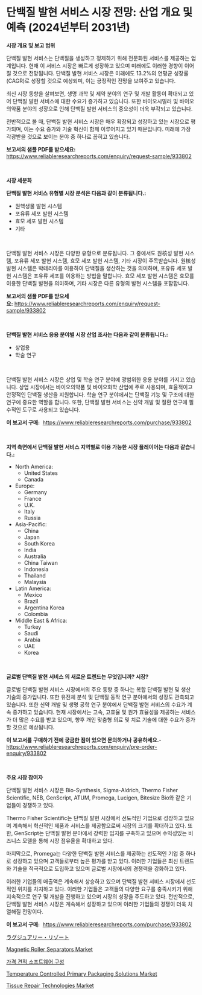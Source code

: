 <p><h1>단백질 발현 서비스 시장 전망: 산업 개요 및 예측 (2024년부터 2031년)</h1></p><p><strong>시장 개요 및 보고 범위</strong></p>
<p><p>단백질 발현 서비스는 단백질을 생성하고 정제하기 위해 전문화된 서비스를 제공하는 업계입니다. 현재 이 서비스 시장은 빠르게 성장하고 있으며 미래에도 이러한 경향이 이어질 것으로 전망됩니다. 단백질 발현 서비스 시장은 미래에도 13.2%의 연평균 성장률(CAGR)로 성장할 것으로 예상되며, 이는 긍정적인 전망을 보여주고 있습니다.</p><p>최신 시장 동향을 살펴보면, 생명 과학 및 제약 분야의 연구 및 개발 활동이 확대되고 있어 단백질 발현 서비스에 대한 수요가 증가하고 있습니다. 또한 바이오시밀러 및 바이오의약품 분야의 성장으로 인해 단백질 발현 서비스의 중요성이 더욱 부각되고 있습니다.</p><p>전반적으로 볼 때, 단백질 발현 서비스 시장은 매우 확장되고 성장하고 있는 시장으로 평가되며, 이는 수요 증가와 기술 혁신이 함께 이루어지고 있기 때문입니다. 미래에 가장 각광받을 것으로 보이는 분야 중 하나로 꼽히고 있습니다.</p></p>
<p><strong>보고서의 샘플 PDF를 받으세요:</strong> <a href="https://www.reliableresearchreports.com/enquiry/request-sample/933802">https://www.reliableresearchreports.com/enquiry/request-sample/933802</a></p>
<p>&nbsp;</p>
<p><strong>시장 세분화</strong></p>
<p><strong>단백질 발현 서비스 유형별 시장 분석은 다음과 같이 분류됩니다.:</strong></p>
<p><ul><li>원핵생물 발현 시스템</li><li>포유류 세포 발현 시스템</li><li>효모 세포 발현 시스템</li><li>기타</li></ul></p>
<p>&nbsp;</p>
<p><p>단백질 발현 서비스 시장은 다양한 유형으로 분류됩니다. 그 중에서도 원核성 발현 시스템, 포유류 세포 발현 시스템, 효모 세포 발현 시스템, 기타 시장이 주목받습니다. 원核성 발현 시스템은 박테리아를 이용하여 단백질을 생산하는 것을 의미하며, 포유류 세포 발현 시스템은 포유류 세포를 이용하는 방법을 말합니다. 효모 세포 발현 시스템은 효모를 이용한 단백질 발현을 의미하며, 기타 시장은 다른 유형의 발현 시스템을 포함합니다.</p></p>
<p><strong>보고서의 샘플 PDF를 받으세요:</strong>&nbsp;<a href="https://www.reliableresearchreports.com/enquiry/request-sample/933802">https://www.reliableresearchreports.com/enquiry/request-sample/933802</a></p>
<p>&nbsp;</p>
<p><strong> 단백질 발현 서비스 응용 분야별 시장 산업 조사는 다음과 같이 분류됩니다.:</strong></p>
<p><ul><li>상업용</li><li>학술 연구</li></ul></p>
<p>&nbsp;</p>
<p><p>단백질 발현 서비스 시장은 상업 및 학술 연구 분야에 광범위한 응용 분야를 가지고 있습니다. 상업 시장에서는 바이오의약품 및 바이오화학 산업에 주로 사용되며, 효율적이고 안정적인 단백질 생산을 지원합니다. 학술 연구 분야에서는 단백질 기능 및 구조에 대한 연구에 중요한 역할을 합니다. 또한, 단백질 발현 서비스는 신약 개발 및 질환 연구에 필수적인 도구로 사용되고 있습니다.</p></p>
<p><strong>이 보고서 구매:</strong>&nbsp; <a href="https://www.reliableresearchreports.com/purchase/933802">https://www.reliableresearchreports.com/purchase/933802</a></p>
<p>&nbsp;</p>
<p><strong>지역 측면에서 단백질 발현 서비스 지역별로 이용 가능한 시장 플레이어는 다음과 같습니다.:</strong></p>
<p><ul>
    <li>
        North America:
        <ul>
            <li>United States</li>
            <li>Canada</li>
        </ul>
    </li>
    <li>
        Europe:
        <ul>
            <li>Germany</li>
            <li>France</li>
            <li>U.K.</li>
            <li>Italy</li>
            <li>Russia</li>
        </ul>
    </li>
    <li>
        Asia-Pacific:
        <ul>
            <li>China</li>
            <li>Japan</li>
            <li>South Korea</li>
            <li>India</li>
            <li>Australia</li>
            <li>China Taiwan</li>
            <li>Indonesia</li>
            <li>Thailand</li>
            <li>Malaysia</li>
        </ul>
    </li>
    <li>
        Latin America:
        <ul>
            <li>Mexico</li>
            <li>Brazil</li>
            <li>Argentina Korea</li>
            <li>Colombia</li>
        </ul>
    </li>
    <li>
        Middle East & Africa:
        <ul>
            <li>Turkey</li>
            <li>Saudi</li>
            <li>Arabia</li>
            <li>UAE</li>
            <li>Korea</li>
        </ul>
    </li>
    </ul></p>
<p>&nbsp;</p>
<p><strong>글로벌 단백질 발현 서비스 의 새로운 트렌드는 무엇입니까? 시장?</strong></p>
<p><p>글로벌 단백질 발현 서비스 시장에서의 주요 동향 중 하나는 복합 단백질 발현 및 생산 기술의 증가입니다. 또한 유전체 분석 및 단백질 동작 연구 분야에서의 성장도 관측되고 있습니다. 또한 신약 개발 및 생명 공학 연구 분야에서 단백질 발현 서비스의 수요가 계속 증가하고 있습니다. 현재 시장에서는 고속, 고효율 및 원가 효율성을 제공하는 서비스가 더 많은 수요를 받고 있으며, 향후 개인 맞춤형 의료 및 치료 기술에 대한 수요가 증가할 것으로 예상됩니다.</p></p>
<p><strong>이 보고서를 구매하기 전에 궁금한 점이 있으면 문의하거나 공유하세요.</strong>- <a href="https://www.reliableresearchreports.com/enquiry/pre-order-enquiry/933802">https://www.reliableresearchreports.com/enquiry/pre-order-enquiry/933802</a></p>
<p>&nbsp;</p>
<p><strong>주요 시장 참여자</strong></p>
<p><p>단백질 발현 서비스 시장은 Bio-Synthesis, Sigma-Aldrich, Thermo Fisher Scientific, NEB, GenScript, ATUM, Promega, Lucigen, Bitesize Bio와 같은 기업들이 경쟁하고 있다.</p><p>Thermo Fisher Scientific는 단백질 발현 시장에서 선도적인 기업으로 성장하고 있으며 계속해서 혁신적인 제품과 서비스를 제공함으로써 시장의 크기를 확대하고 있다. 또한, GenScript는 단백질 발현 분야에서 강력한 입지를 구축하고 있으며 수익성있는 비즈니스 모델을 통해 시장 점유율을 확대하고 있다.</p><p>마지막으로, Promega는 다양한 단백질 발현 서비스를 제공하는 선도적인 기업 중 하나로 성장하고 있으며 고객들로부터 높은 평가를 받고 있다. 이러한 기업들은 최신 트렌드와 기술을 적극적으로 도입하고 있으며 글로벌 시장에서의 경쟁력을 강화하고 있다.</p><p>이러한 기업들의 매출액은 계속해서 상승하고 있으며 단백질 발현 서비스 시장에서 선도적인 위치를 차지하고 있다. 이러한 기업들은 고객들의 다양한 요구를 충족시키기 위해 지속적으로 연구 및 개발을 진행하고 있으며 시장의 성장을 주도하고 있다. 전반적으로, 단백질 발현 서비스 시장은 계속해서 성장하고 있으며 이러한 기업들의 경쟁이 더욱 치열해질 전망이다.</p></p>
<p><strong>이 보고서 구매:</strong>&nbsp;&nbsp;<a href="https://www.reliableresearchreports.com/purchase/933802">https://www.reliableresearchreports.com/purchase/933802</a></p>
<p><p><a href="https://github.com/zjkmgcs938405/Market-Research-Report-List-1/blob/main/5495779184148.md">ラグジュアリー・リゾート</a></p><p><a href="https://issuu.com/reportprime-2/docs/magnetic-roller-separators-market-size-2030.pptx">Magnetic Roller Separators Market</a></p><p><a href="https://github.com/vsnao330707/Market-Research-Report-List-1/blob/main/9731918184103.md">가격 견적 소프트웨어 구성</a></p><p><a href="https://github.com/vimar16th/Market-Research-Report-List-3/blob/main/temperature-controlled-primary-packaging-solutions-market.md">Temperature Controlled Primary Packaging Solutions Market</a></p><p><a href="https://github.com/JameTravis/Market-Research-Report-List-3/blob/main/tissue-repair-technologies-market.md">Tissue Repair Technologies Market</a></p></p>
